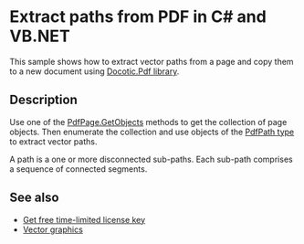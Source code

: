 # Extract paths from PDF in C# and VB.NET

This sample shows how to extract vector paths from a page and copy them to a new document using [Docotic.Pdf library](https://bitmiracle.com/pdf-library/).

## Description

Use one of the [PdfPage.GetObjects](https://api.docotic.com/pdfpage-getobjects) methods to get the collection of page objects. Then enumerate the collection and use objects of the [PdfPath type](https://api.docotic.com/pdfpath) to extract vector paths.

A path is a one or more disconnected sub-paths. Each sub-path comprises a sequence of connected segments.

## See also
* [Get free time-limited license key](https://bitmiracle.com/pdf-library/download)
* [Vector graphics](https://bitmiracle.com/pdf-library/edit/#graphics)